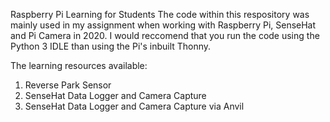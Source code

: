 
Raspberry Pi Learning for Students
The code within this respository was mainly used in my assignment when working with Raspberry Pi, SenseHat and Pi Camera in 2020. 
I would reccomend that you run the code using the Python 3 IDLE than using the Pi's inbuilt Thonny.

The learning resources available:
1) Reverse Park Sensor
2) SenseHat Data Logger and Camera Capture
3) SenseHat Data Logger and Camera Capture via Anvil
